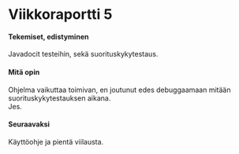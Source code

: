 # Viikkoraportti 5

#### Tekemiset, edistyminen

Javadocit testeihin, sekä suorituskykytestaus.

#### Mitä opin

Ohjelma vaikuttaa toimivan, en joutunut edes debuggaamaan mitään suorituskykytestauksen aikana.  
Jes.

#### Seuraavaksi

Käyttöohje ja pientä viilausta.
